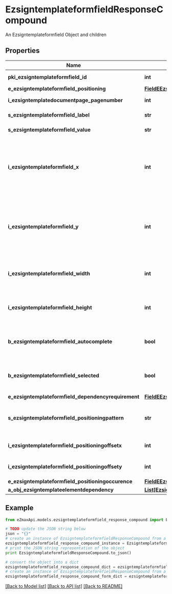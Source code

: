 # EzsigntemplateformfieldResponseCompound

An Ezsigntemplateformfield Object and children

## Properties

Name | Type | Description | Notes
------------ | ------------- | ------------- | -------------
**pki_ezsigntemplateformfield_id** | **int** | The unique ID of the Ezsigntemplateformfield | 
**e_ezsigntemplateformfield_positioning** | [**FieldEEzsigntemplateformfieldPositioning**](FieldEEzsigntemplateformfieldPositioning.md) |  | [optional] 
**i_ezsigntemplatedocumentpage_pagenumber** | **int** | The page number in the Ezsigntemplatedocument | 
**s_ezsigntemplateformfield_label** | **str** | The Label for the Ezsigntemplateformfield | 
**s_ezsigntemplateformfield_value** | **str** | The value for the Ezsigntemplateformfield | [optional] 
**i_ezsigntemplateformfield_x** | **int** | The X coordinate (Horizontal) where to put the Ezsigntemplateformfield on the Ezsigntemplatepage.  Coordinate is calculated at 100dpi (dot per inch). So for example, if you want to put the Ezsigntemplateformfield 2 inches from the left border of the page, you would use \&quot;200\&quot; for the X coordinate. | [optional] 
**i_ezsigntemplateformfield_y** | **int** | The Y coordinate (Vertical) where to put the Ezsigntemplateformfield on the Ezsigntemplatepage.  Coordinate is calculated at 100dpi (dot per inch). So for example, if you want to put the Ezsigntemplateformfield 3 inches from the top border of the page, you would use \&quot;300\&quot; for the Y coordinate. | [optional] 
**i_ezsigntemplateformfield_width** | **int** | The Width of the Ezsigntemplateformfield in pixels calculated at 100 DPI  The allowed values are varying based on the eEzsigntemplateformfieldgroupType.  | eEzsigntemplateformfieldgroupType | Valid values | | ------------------------- | ------------ | | Checkbox                  | 22           | | Dropdown                  | 22-65535     | | Radio                     | 22           | | Text                      | 22-65535     | | Textarea                  | 22-65535     | | 
**i_ezsigntemplateformfield_height** | **int** | The Height of the Ezsigntemplateformfield in pixels calculated at 100 DPI  The allowed values are varying based on the eEzsigntemplateformfieldgroupType.  | eEzsigntemplateformfieldgroupType | Valid values | | ------------------------- | ------------ | | Checkbox                  | 22           | | Dropdown                  | 22           | | Radio                     | 22           | | Text                      | 22           | | Textarea                  | 22-65535     |  | 
**b_ezsigntemplateformfield_autocomplete** | **bool** | Whether the Ezsigntemplateformfield allows the use of the autocomplete of the browser.  This can only be set if eEzsigntemplateformfieldgroupType is **Text** | [optional] 
**b_ezsigntemplateformfield_selected** | **bool** | Whether the Ezsigntemplateformfield is selected or not by default.  This can only be set if eEzsigntemplateformfieldgroupType is **Checkbox** or **Radio** | [optional] 
**e_ezsigntemplateformfield_dependencyrequirement** | [**FieldEEzsigntemplateformfieldDependencyrequirement**](FieldEEzsigntemplateformfieldDependencyrequirement.md) |  | [optional] 
**s_ezsigntemplateformfield_positioningpattern** | **str** | The string pattern to search for the positioning. **This is not a regexp**  This will be required if **eEzsigntemplateformfieldPositioning** is set to **PerCoordinates** | [optional] 
**i_ezsigntemplateformfield_positioningoffsetx** | **int** | The offset X  This will be required if **eEzsigntemplateformfieldPositioning** is set to **PerCoordinates** | [optional] 
**i_ezsigntemplateformfield_positioningoffsety** | **int** | The offset Y  This will be required if **eEzsigntemplateformfieldPositioning** is set to **PerCoordinates** | [optional] 
**e_ezsigntemplateformfield_positioningoccurence** | [**FieldEEzsigntemplateformfieldPositioningoccurence**](FieldEEzsigntemplateformfieldPositioningoccurence.md) |  | [optional] 
**a_obj_ezsigntemplateelementdependency** | [**List[EzsigntemplateelementdependencyResponseCompound]**](EzsigntemplateelementdependencyResponseCompound.md) |  | [optional] 

## Example

```python
from eZmaxApi.models.ezsigntemplateformfield_response_compound import EzsigntemplateformfieldResponseCompound

# TODO update the JSON string below
json = "{}"
# create an instance of EzsigntemplateformfieldResponseCompound from a JSON string
ezsigntemplateformfield_response_compound_instance = EzsigntemplateformfieldResponseCompound.from_json(json)
# print the JSON string representation of the object
print EzsigntemplateformfieldResponseCompound.to_json()

# convert the object into a dict
ezsigntemplateformfield_response_compound_dict = ezsigntemplateformfield_response_compound_instance.to_dict()
# create an instance of EzsigntemplateformfieldResponseCompound from a dict
ezsigntemplateformfield_response_compound_form_dict = ezsigntemplateformfield_response_compound.from_dict(ezsigntemplateformfield_response_compound_dict)
```
[[Back to Model list]](../README.md#documentation-for-models) [[Back to API list]](../README.md#documentation-for-api-endpoints) [[Back to README]](../README.md)


